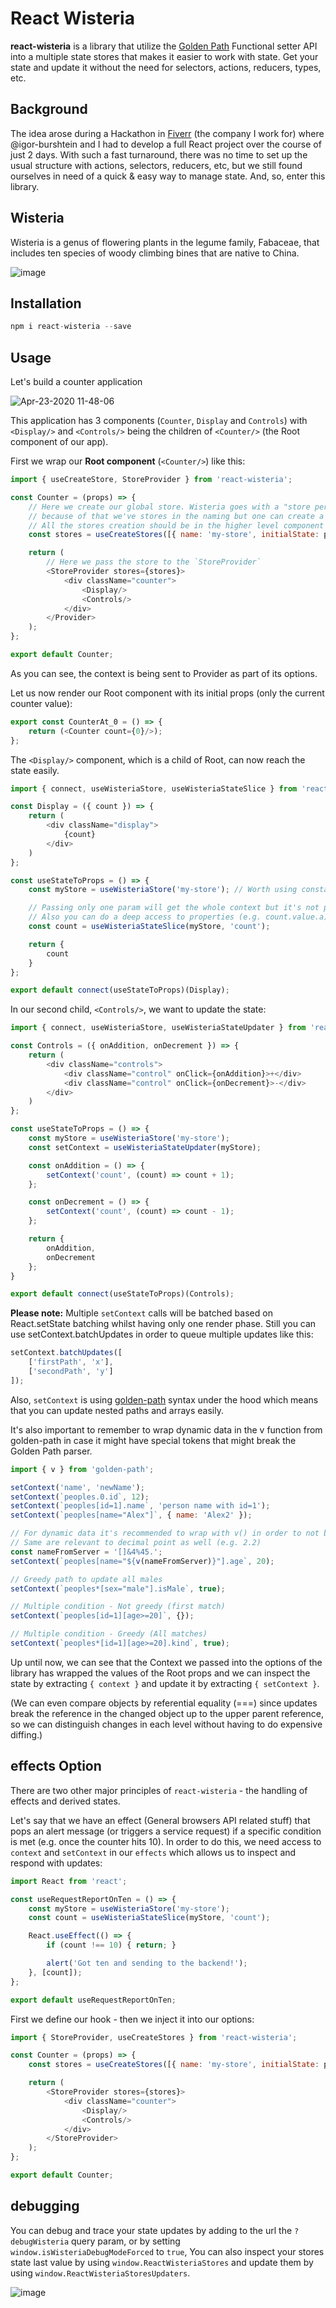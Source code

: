 # React Wisteria

**react-wisteria** is a library that utilize the [Golden Path](https://github.com/Attrash-Islam/golden-path) Functional setter API into a multiple state stores that makes it easier to work with state. Get your state and update it without the need for selectors, actions, reducers, types, etc.

## Background

The idea arose during a Hackathon in [Fiverr](https://github.com/fiverr) (the company I work for) where @igor-burshtein and I had to develop a full React project over the course of just 2 days. With such a fast turnaround, there was no time to set up the usual structure with actions, selectors, reducers, etc, but we still found ourselves in need of a quick & easy way to manage state. And, so, enter this library.

## Wisteria

Wisteria is a genus of flowering plants in the legume family, Fabaceae, that includes ten species of woody climbing bines that are native to China.

![image](https://user-images.githubusercontent.com/7091543/82143581-9e106600-984d-11ea-9baf-426d1adf4174.png)


## Installation

```js
npm i react-wisteria --save
```

## Usage

Let's build a counter application

![Apr-23-2020 11-48-06](https://user-images.githubusercontent.com/7091543/80079053-708b1200-8558-11ea-92d8-7756ac7d855e.gif)

This application has 3 components (`Counter`, `Display` and `Controls`) with `<Display/>` and `<Controls/>` being the children of `<Counter/>` (the Root component of our app).

First we wrap our **Root component** (`<Counter/>`) like this:

```js
import { useCreateStore, StoreProvider } from 'react-wisteria';

const Counter = (props) => {
    // Here we create our global store. Wisteria goes with a "store per feature" way of doing things
    // because of that we've stores in the naming but one can create a single store and pass it.
    // All the stores creation should be in the higher level component (aka <App/>).
    const stores = useCreateStores([{ name: 'my-store', initialState: props }]);

    return (
        // Here we pass the store to the `StoreProvider`
        <StoreProvider stores={stores}>
            <div className="counter">
                <Display/>
                <Controls/>
            </div>
        </Provider>
    );
};

export default Counter;
```

As you can see, the context is being sent to Provider as part of its options.

Let us now render our Root component with its initial props (only the current counter value):

```js
export const CounterAt_0 = () => {
    return (<Counter count={0}/>);
};
```

The `<Display/>` component, which is a child of Root, can now reach the state easily.

```js
import { connect, useWisteriaStore, useWisteriaStateSlice } from 'react-wisteria';

const Display = ({ count }) => {
    return (
        <div className="display">
            {count}
        </div>
    )
};

const useStateToProps = () => {
    const myStore = useWisteriaStore('my-store'); // Worth using constants so you can track dependencies between stores easily.

    // Passing only one param will get the whole context but it's not preferred due to performance issues.
    // Also you can do a deep access to properties (e.g. count.value.a) - The component will render only if this deep path has changed.
    const count = useWisteriaStateSlice(myStore, 'count');

    return {
        count
    }
};

export default connect(useStateToProps)(Display);
```

In our second child, `<Controls/>`, we want to update the state:

```js
import { connect, useWisteriaStore, useWisteriaStateUpdater } from 'react-wisteria';

const Controls = ({ onAddition, onDecrement }) => {
    return (
        <div className="controls">
            <div className="control" onClick={onAddition}>+</div>
            <div className="control" onClick={onDecrement}>-</div>
        </div>
    )
};

const useStateToProps = () => {
    const myStore = useWisteriaStore('my-store');
    const setContext = useWisteriaStateUpdater(myStore);

    const onAddition = () => {
        setContext('count', (count) => count + 1);
    };

    const onDecrement = () => {
        setContext('count', (count) => count - 1);
    };

    return {
        onAddition,
        onDecrement
    };
}

export default connect(useStateToProps)(Controls);
```

**Please note:** Multiple `setContext` calls will be batched based on React.setState batching whilst having only one render phase. Still you can use setContext.batchUpdates in order to queue multiple updates like this:

```js
setContext.batchUpdates([
    ['firstPath', 'x'],
    ['secondPath', 'y']
]);
```

Also, `setContext` is using [golden-path](https://github.com/Attrash-Islam/golden-path) syntax under the hood which means that you can update nested paths and arrays easily.

It's also important to remember to wrap dynamic data in the v function from golden-path in case it might have special tokens that might break the Golden Path parser.

```js
import { v } from 'golden-path';

setContext('name', 'newName');
setContext(`peoples.0.id`, 12);
setContext(`peoples[id=1].name`, 'person name with id=1');
setContext(`peoples[name="Alex"]`, { name: 'Alex2' });

// For dynamic data it's recommended to wrap with v() in order to not break the parser.
// Same are relevant to decimal point as well (e.g. 2.2)
const nameFromServer = '[]&4%45.';
setContext(`peoples[name="${v(nameFromServer)}"].age`, 20);

// Greedy path to update all males
setContext(`peoples*[sex="male"].isMale`, true);

// Multiple condition - Not greedy (first match)
setContext(`peoples[id=1][age>=20]`, {});

// Multiple condition - Greedy (All matches)
setContext(`peoples*[id=1][age>=20].kind`, true);
```

Up until now, we can see that the Context we passed into the options of the library has wrapped the values of the Root props and we can inspect the state by extracting `{ context }` and update it by extracting `{ setContext }`.

(We can even compare objects by referential equality (===) since updates break the reference in the changed object up to the upper parent reference, so we can distinguish changes in each level without having to do expensive diffing.)

## effects Option

There are two other major principles of `react-wisteria` - the handling of effects and derived states.

Let's say that we have an effect (General browsers API related stuff) that pops an alert message (or triggers a service request) if a specific condition is met (e.g. once the counter hits 10). In order to do this, we need access to `context` and `setContext` in our `effects` which allows us to inspect and respond with updates:

```js
import React from 'react';

const useRequestReportOnTen = () => {
    const myStore = useWisteriaStore('my-store');
    const count = useWisteriaStateSlice(myStore, 'count');

    React.useEffect(() => {
        if (count !== 10) { return; }

        alert('Got ten and sending to the backend!');
    }, [count]);
};

export default useRequestReportOnTen;
```

First we define our hook - then we inject it into our options:

```js
import { StoreProvider, useCreateStores } from 'react-wisteria';

const Counter = (props) => {
    const stores = useCreateStores([{ name: 'my-store', initialState: props, effects: [useRequestReportOnTen] }]);

    return (
        <StoreProvider stores={stores}>
            <div className="counter">
                <Display/>
                <Controls/>
            </div>
        </StoreProvider>
    );
};

export default Counter;
```

## debugging

You can debug and trace your state updates by adding to the url the `?debugWisteria` query param, or by setting `window.isWisteriaDebugModeForced` to `true`, You can also inspect your stores state last value by using `window.ReactWisteriaStores` and update them by using `window.ReactWisteriaStoresUpdaters`.

![image](https://user-images.githubusercontent.com/7091543/80594046-f6143380-8a2a-11ea-86ea-222984922cd7.png)
